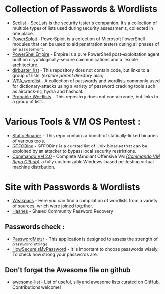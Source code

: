 # Collection of Passwords & Wordlists
* [Seclist](https://github.com/danielmiessler/SecLists) - SecLists is the security tester's companion. It's a collection of multiple types of lists used during security assessments, collected in one place.
* [PowerSploit](https://github.com/PowerShellMafia/PowerSploit) - PowerSploit is a collection of Microsoft PowerShell modules that can be used to aid penetration testers during all phases of an assessment.
* [PowerShellEmpire](https://github.com/PowerShellEmpire) - Empire is a pure PowerShell post-exploitation agent built on cryptologically-secure communications and a flexible architecture.
* [dirbuster_list](http://acacha.org/~sergi/wordlists/dirbuster/) - This repository does not contain code, but links to a group of lists. *(explore parent directory also)*
* [WPA_wordlist](https://github.com/kennyn510/wpa2-wordlists) - A collection of passwords and wordlists commonly used for dictionary-attacks using a variety of password cracking tools such as aircrack-ng, hydra and hashcat.
* [Probable-Wordlists](https://github.com/berzerk0/Probable-Wordlists) - This repository does not contain code, but links to a group of lists.


# Various Tools & VM OS Pentest :
* [Static Binaries](https://github.com/andrew-d/static-binaries) - This repo contains a bunch of statically-linked binaries of various tools.
* [GTFOBins](https://gtfobins.github.io/) - GTFOBins is a curated list of Unix binaries that can be exploited by an attacker to bypass local security restrictions.
* [Commando VM 2.0](https://www.fireeye.com/blog/threat-research/2019/08/commando-vm-customization-containers-kali.html) - Complete Mandiant Offensive VM [*(Commando VM Repo Github)*](https://github.com/fireeye/commando-vm), a fully customizable Windows-based pentesting virtual machine distribution.

# Site with Passwords & Wordlists
* [Weakpass](https://weakpass.com/) - Here you can find a compilation of wordlists from a variety of sources, which were joined together.
* [Hashes](https://hashes.org/) - Shared Community Password Recovery

## Passwords check :
* [PasswordMeter](http://www.passwordmeter.com/) - This application is designed to assess the strength of password strings.
* [HowSecureIsMyPassword](https://howsecureismypassword.net/) - It is important to choose passwords wisely. To check how strong your passwords are.


## Don't forget the Awesome file on github
* [awesome-list](https://github.com/jnv/lists/blob/master/README.md#awesome-) - List of useful, silly and awesome lists curated on GitHub. Contributions welcome!
